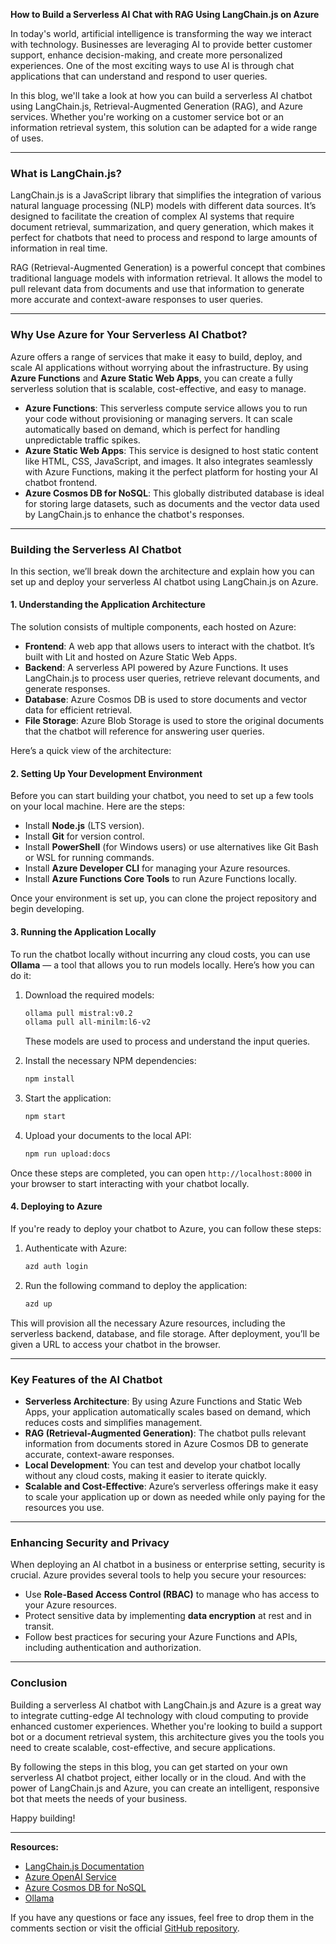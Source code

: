 **How to Build a Serverless AI Chat with RAG Using LangChain.js on Azure**

In today's world, artificial intelligence is transforming the way we interact with technology. Businesses are leveraging AI to provide better customer support, enhance decision-making, and create more personalized experiences. One of the most exciting ways to use AI is through chat applications that can understand and respond to user queries. 

In this blog, we'll take a look at how you can build a serverless AI chatbot using LangChain.js, Retrieval-Augmented Generation (RAG), and Azure services. Whether you're working on a customer service bot or an information retrieval system, this solution can be adapted for a wide range of uses.

---

### What is LangChain.js?

LangChain.js is a JavaScript library that simplifies the integration of various natural language processing (NLP) models with different data sources. It’s designed to facilitate the creation of complex AI systems that require document retrieval, summarization, and query generation, which makes it perfect for chatbots that need to process and respond to large amounts of information in real time.

RAG (Retrieval-Augmented Generation) is a powerful concept that combines traditional language models with information retrieval. It allows the model to pull relevant data from documents and use that information to generate more accurate and context-aware responses to user queries.

---

### Why Use Azure for Your Serverless AI Chatbot?

Azure offers a range of services that make it easy to build, deploy, and scale AI applications without worrying about the infrastructure. By using **Azure Functions** and **Azure Static Web Apps**, you can create a fully serverless solution that is scalable, cost-effective, and easy to manage.

- **Azure Functions**: This serverless compute service allows you to run your code without provisioning or managing servers. It can scale automatically based on demand, which is perfect for handling unpredictable traffic spikes.
- **Azure Static Web Apps**: This service is designed to host static content like HTML, CSS, JavaScript, and images. It also integrates seamlessly with Azure Functions, making it the perfect platform for hosting your AI chatbot frontend.
- **Azure Cosmos DB for NoSQL**: This globally distributed database is ideal for storing large datasets, such as documents and the vector data used by LangChain.js to enhance the chatbot's responses.

---

### Building the Serverless AI Chatbot

In this section, we’ll break down the architecture and explain how you can set up and deploy your serverless AI chatbot using LangChain.js on Azure.

#### 1. **Understanding the Application Architecture**

The solution consists of multiple components, each hosted on Azure:

- **Frontend**: A web app that allows users to interact with the chatbot. It’s built with Lit and hosted on Azure Static Web Apps.
- **Backend**: A serverless API powered by Azure Functions. It uses LangChain.js to process user queries, retrieve relevant documents, and generate responses.
- **Database**: Azure Cosmos DB is used to store documents and vector data for efficient retrieval.
- **File Storage**: Azure Blob Storage is used to store the original documents that the chatbot will reference for answering user queries.

Here’s a quick view of the architecture:

#### 2. **Setting Up Your Development Environment**

Before you can start building your chatbot, you need to set up a few tools on your local machine. Here are the steps:

- Install **Node.js** (LTS version).
- Install **Git** for version control.
- Install **PowerShell** (for Windows users) or use alternatives like Git Bash or WSL for running commands.
- Install **Azure Developer CLI** for managing your Azure resources.
- Install **Azure Functions Core Tools** to run Azure Functions locally.

Once your environment is set up, you can clone the project repository and begin developing.

#### 3. **Running the Application Locally**

To run the chatbot locally without incurring any cloud costs, you can use **Ollama** — a tool that allows you to run models locally. Here’s how you can do it:

1. Download the required models:
   ```bash
   ollama pull mistral:v0.2
   ollama pull all-minilm:l6-v2
   ```
   These models are used to process and understand the input queries.

2. Install the necessary NPM dependencies:
   ```bash
   npm install
   ```

3. Start the application:
   ```bash
   npm start
   ```

4. Upload your documents to the local API:
   ```bash
   npm run upload:docs
   ```

Once these steps are completed, you can open `http://localhost:8000` in your browser to start interacting with your chatbot locally.

#### 4. **Deploying to Azure**

If you're ready to deploy your chatbot to Azure, you can follow these steps:

1. Authenticate with Azure:
   ```bash
   azd auth login
   ```

2. Run the following command to deploy the application:
   ```bash
   azd up
   ```

This will provision all the necessary Azure resources, including the serverless backend, database, and file storage. After deployment, you’ll be given a URL to access your chatbot in the browser.

---

### Key Features of the AI Chatbot

- **Serverless Architecture**: By using Azure Functions and Static Web Apps, your application automatically scales based on demand, which reduces costs and simplifies management.
- **RAG (Retrieval-Augmented Generation)**: The chatbot pulls relevant information from documents stored in Azure Cosmos DB to generate accurate, context-aware responses.
- **Local Development**: You can test and develop your chatbot locally without any cloud costs, making it easier to iterate quickly.
- **Scalable and Cost-Effective**: Azure’s serverless offerings make it easy to scale your application up or down as needed while only paying for the resources you use.

---

### Enhancing Security and Privacy

When deploying an AI chatbot in a business or enterprise setting, security is crucial. Azure provides several tools to help you secure your resources:

- Use **Role-Based Access Control (RBAC)** to manage who has access to your Azure resources.
- Protect sensitive data by implementing **data encryption** at rest and in transit.
- Follow best practices for securing your Azure Functions and APIs, including authentication and authorization.

---

### Conclusion

Building a serverless AI chatbot with LangChain.js and Azure is a great way to integrate cutting-edge AI technology with cloud computing to provide enhanced customer experiences. Whether you're looking to build a support bot or a document retrieval system, this architecture gives you the tools you need to create scalable, cost-effective, and secure applications.

By following the steps in this blog, you can get started on your own serverless AI chatbot project, either locally or in the cloud. And with the power of LangChain.js and Azure, you can create an intelligent, responsive bot that meets the needs of your business.

Happy building!

---

**Resources:**
- [LangChain.js Documentation](https://js.langchain.com)
- [Azure OpenAI Service](https://learn.microsoft.com/azure/ai-services/openai/overview)
- [Azure Cosmos DB for NoSQL](https://learn.microsoft.com/azure/cosmos-db/nosql/)
- [Ollama](https://ollama.com)

If you have any questions or face any issues, feel free to drop them in the comments section or visit the official [GitHub repository](https://github.com/Azure-Samples/serverless-chat-langchainjs).

